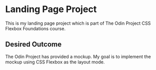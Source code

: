 # Landing Page Project

This is my landing page project which is part of The Odin Project CSS Flexbox Foundations course.

## Desired Outcome

The Odin Project has provided a mockup. My goal is to implement the mockup using CSS Flexbox as the layout mode.
